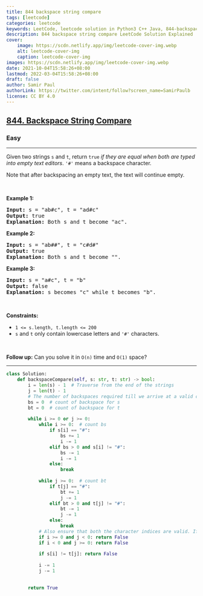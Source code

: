 ```yaml
---
title: 844 backspace string compare
tags: [leetcode]
categories: leetcode
keywords: LeetCode, leetcode solution in Python3 C++ Java, 844-backspace-string-compare solution
description: 844 backspace string compare LeetCode Solution Explained
cover:
    image: https://scdn.netlify.app/img/leetcode-cover-img.webp
    alt: leetcode-cover-img
    caption: leetcode-cover-img
images: https://scdn.netlify.app/img/leetcode-cover-img.webp
date: 2021-10-04T15:58:26+08:00
lastmod: 2022-03-04T15:58:26+08:00
draft: false
author: Samir Paul
authorLink: https://twitter.com/intent/follow?screen_name=SamirPaulb
license: CC BY 4.0
---
```



<h2><a href="https://leetcode.com/problems/backspace-string-compare/">844. Backspace String Compare</a></h2><h3>Easy</h3><hr><div><p>Given two strings <code>s</code> and <code>t</code>, return <code>true</code> <em>if they are equal when both are typed into empty text editors</em>. <code>'#'</code> means a backspace character.</p>

<p>Note that after backspacing an empty text, the text will continue empty.</p>

<p>&nbsp;</p>
<p><strong>Example 1:</strong></p>

<pre><strong>Input:</strong> s = "ab#c", t = "ad#c"
<strong>Output:</strong> true
<strong>Explanation:</strong> Both s and t become "ac".
</pre>

<p><strong>Example 2:</strong></p>

<pre><strong>Input:</strong> s = "ab##", t = "c#d#"
<strong>Output:</strong> true
<strong>Explanation:</strong> Both s and t become "".
</pre>

<p><strong>Example 3:</strong></p>

<pre><strong>Input:</strong> s = "a#c", t = "b"
<strong>Output:</strong> false
<strong>Explanation:</strong> s becomes "c" while t becomes "b".
</pre>

<p>&nbsp;</p>
<p><strong>Constraints:</strong></p>

<ul>
	<li><code><span>1 &lt;= s.length, t.length &lt;= 200</span></code></li>
	<li><span><code>s</code> and <code>t</code> only contain lowercase letters and <code>'#'</code> characters.</span></li>
</ul>

<p>&nbsp;</p>
<p><strong>Follow up:</strong> Can you solve it in <code>O(n)</code> time and <code>O(1)</code> space?</p>
</div>

---




```python
class Solution:
    def backspaceCompare(self, s: str, t: str) -> bool:
        i = len(s) - 1  # Traverse from the end of the strings
        j = len(t) - 1 
        # The number of backspaces required till we arrive at a valid character
        bs = 0  # count of backspace for s
        bt = 0  # count of backspace for t
        
        while i >= 0 or j >= 0:
            while i >= 0:  # count bs
                if s[i] == "#":
                    bs += 1
                    i -= 1
                elif bs > 0 and s[i] != "#":
                    bs -= 1
                    i -= 1
                else:
                    break
                    
            while j >= 0:  # count bt
                if t[j] == "#":
                    bt += 1
                    j -= 1
                elif bt > 0 and t[j] != "#":
                    bt -= 1
                    j -= 1
                else:
                    break
            # Also ensure that both the character indices are valid. If it is not valid,  it means that we are comparing a "#" with a valid character.
            if i >= 0 and j < 0: return False
            if i < 0 and j >= 0: return False
            
            if s[i] != t[j]: return False
            
            i -= 1
            j -= 1
        
        
        return True
```
